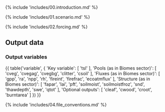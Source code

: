 {% include 'includes/00.introduction.md' %}

{% include 'includes/01.scenario.md' %}

{% include 'includes/02.forcing.md' %}

Output data
-----------

### Output variables

{{ table('variable', {
    'Key variable': [
        'tsl'
    ],
    'Pools (as in Biomes sector)': [
        'cveg',
        'cvegag',
        'cvegbg',
        'clitter',
        'csoil'
    ],
    'Fluxes (as in Biomes sector)': [
        'gpp',
        'ra',
        'npp',
        'rh',
        'fireint',
        'firefrac',
        'ecoatmflux'
    ],
    'Structure (as in Biomes sector)': [
        'fapar',
        'lai',
        'pft',
        'soilmoist',
        'soilmoistfroz',
        'snd',
        'thawdepth',
        'swe',
        'qtot'
    ],
    'Optional outputs': [
        'cleaf',
        'cwood',
        'croot',
        'burntarea'
    ]
}) }}

{% include 'includes/04.file_conventions.md' %}
